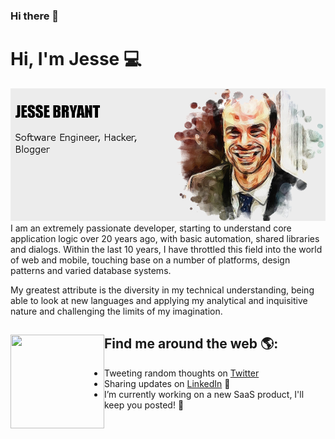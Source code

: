 ### Hi there 👋

# Hi, I'm Jesse 💻

<img src="https://raw.githubusercontent.com/jesse1981/jesse1981/master/github_banner_full.png" alt="banner that says Jesse Bryant - software engineer, Hacker and Blogger alongside a painting illustration of Jesse">
I am an extremely passionate developer, starting to understand core application logic over 20 years ago, with basic automation, shared libraries and dialogs.  Within the last 10 years, I have throttled this field into the world of web and mobile, touching base on a number of platforms, design patterns and varied database systems.

My greatest attribute is the diversity in my technical understanding, being able to look at new languages and applying my analytical and inquisitive nature and challenging the limits of my imagination.

## Find me around the web 🌎: <a href="https://github.com/sponsors/M0nica"><img align="left" width="150" height="150" src="https://github.com/jesse1981/jesse1981/blob/main/octomonica/octocat.png?raw=true"></a>
- Tweeting random thoughts on <a href="https://twitter.com/jesse_bryant">Twitter</a> 
- Sharing updates on <a href="https://www.linkedin.com/in/jesse-bryant/">LinkedIn</a> 💼
- I’m currently working on a new SaaS product, I'll keep you posted! 🔭 

